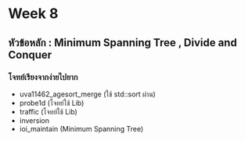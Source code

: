 # Week 8

## หัวข้อหลัก : Minimum Spanning Tree , Divide and Conquer

### โจทย์เรียงจากง่ายไปยาก
- uva11462_agesort_merge (ใช้ std::sort ผ่าน)
- probe1d (โจทย์ใช้ Lib)
- traffic (โจทย์ใช้ Lib)
- inversion
- ioi_maintain (Minimum Spanning Tree)